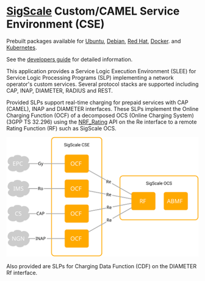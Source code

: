 # [SigScale](http://www.sigscale.org) Custom/CAMEL Service Environment (CSE)

Prebuilt packages available for
[Ubuntu](https://github.com/sigscale/cse/blob/master/README.ubuntu.md),
[Debian](https://github.com/sigscale/cse/blob/master/README.debian.md),
[Red Hat](https://github.com/sigscale/cse/blob/master/README.redhat.md),
[Docker](https://github.com/sigscale/cse/blob/master/README.docker.md).
and
[Kubernetes](https://github.com/sigscale/cse/blob/master/README.kubernetes.md).

See the
[developers guide](https://storage.googleapis.com/cse.sigscale.org/debian-bookworm/lib/cse/doc/index.html)
for detailed information.

This application provides a Service Logic Execution Environment (SLEE)
for Service Logic Processing Programs (SLP) implementing a network
operator's custom services. Several protocol stacks are supported
including CAP, INAP, DIAMETER, RADIUS and REST.

Provided SLPs support real-time charging for prepaid services with
CAP (CAMEL), INAP and DIAMETER interfaces. These SLPs implement the
Online Charging Function (OCF) of a decomposed OCS (Online Charging
System) (3GPP TS 32.296) using the
[NRF_Rating](https://app.swaggerhub.com/apis/SigScale/nrf-rating/1.0.0)
API on the Re interface to a remote Rating Function (RF) such as
SigScale OCS.
 
![diagram](https://raw.githubusercontent.com/sigscale/cse/master/doc/ocf-ocs.svg)

Also provided are SLPs for Charging Data Function (CDF) on the
DIAMETER Rf interface.

